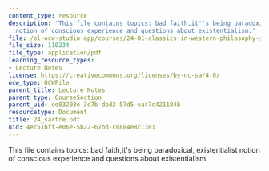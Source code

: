```yaml
---
content_type: resource
description: 'This file contains topics: bad faith,it''s being paradoxical, existentialist
  notion of conscious experience and questions about existentialism.'
file: /ol-ocw-studio-app/courses/24-01-classics-in-western-philosophy-spring-2006/4ec51bffe06e5b2267bdc8884e8c1381_24_sartre.pdf
file_size: 110234
file_type: application/pdf
learning_resource_types:
- Lecture Notes
license: https://creativecommons.org/licenses/by-nc-sa/4.0/
ocw_type: OCWFile
parent_title: Lecture Notes
parent_type: CourseSection
parent_uid: ee03203e-3e7b-dbd2-57d5-ea47c421184b
resourcetype: Document
title: 24_sartre.pdf
uid: 4ec51bff-e06e-5b22-67bd-c8884e8c1381
---
```

This file contains topics: bad faith,it's being paradoxical, existentialist notion of conscious experience and questions about existentialism.
